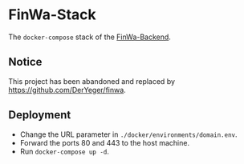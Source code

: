 # FinWa-Stack

The `docker-compose` stack of the [FinWa-Backend](https://github.com/DerYeger/finwa).

## Notice

This project has been abandoned and replaced by https://github.com/DerYeger/finwa.

## Deployment

- Change the URL parameter in `./docker/environments/domain.env`.
- Forward the ports 80 and 443 to the host machine.
- Run `docker-compose up -d`.
